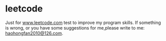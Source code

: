 # leetcode
Just for www.leetcode.com test to improve my program skills. If something is wrong, or you have some suggestions for me,please write to me: haohongfan2010@126.com. 

